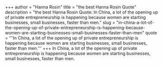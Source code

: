 +++
author = "Hanna Rosin"
title = "the best Hanna Rosin Quote"
description = "the best Hanna Rosin Quote: In China, a lot of the opening up of private entrepreneurship is happening because women are starting businesses, small businesses, faster than men."
slug = "in-china-a-lot-of-the-opening-up-of-private-entrepreneurship-is-happening-because-women-are-starting-businesses-small-businesses-faster-than-men"
quote = '''In China, a lot of the opening up of private entrepreneurship is happening because women are starting businesses, small businesses, faster than men.'''
+++
In China, a lot of the opening up of private entrepreneurship is happening because women are starting businesses, small businesses, faster than men.
